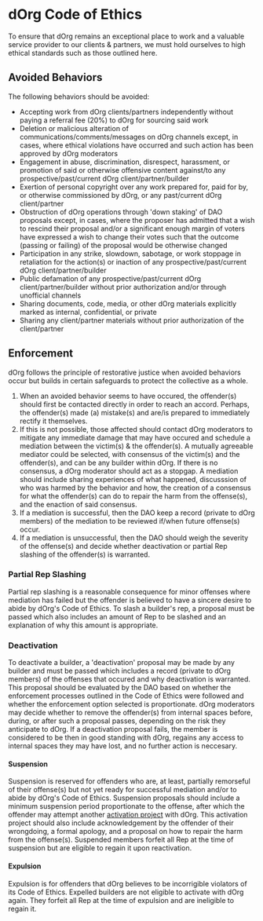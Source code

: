 # dOrg Code of Ethics

To ensure that dOrg remains an exceptional place to work and a valuable service provider to our clients & partners, we must hold ourselves to high ethical standards such as those outlined here.

## Avoided Behaviors
The following behaviors should be avoided:

* Accepting work from dOrg clients/partners independently without paying a referral fee (20%) to dOrg for sourcing said work
* Deletion or malicious alteration of communications/comments/messages on dOrg channels except, in cases, where ethical violations have occurred and such action has been approved by dOrg moderators
* Engagement in abuse, discrimination, disrespect, harassment, or promotion of said or otherwise offensive content against/to any prospective/past/current dOrg client/partner/builder
* Exertion of personal copyright over any work prepared for, paid for by, or otherwise commissioned by dOrg, or any past/current dOrg client/partner
* Obstruction of dOrg operations through 'down staking' of DAO proposals except, in cases, where the proposer has admitted that a wish to rescind their proposal and/or a significant enough margin of voters have expressed a wish to change their votes such that the outcome (passing or failing) of the proposal would be otherwise changed
* Participation in any strike, slowdown, sabotage, or work stoppage in retaliation for the action(s) or inaction of any prospective/past/current dOrg client/partner/builder
* Public defamation of any prospective/past/current dOrg client/partner/builder without prior authorization and/or through unofficial channels
* Sharing documents, code, media, or other dOrg materials explicitly marked as internal, confidential, or private
* Sharing any client/partner materials without prior authorization of the client/partner


## Enforcement
dOrg follows the principle of restorative justice when avoided behaviors occur but builds in certain safeguards to protect the collective as a whole.

1. When an avoided behavior seems to have occured, the offender(s) should first be contacted directly in order to reach an accord. Perhaps, the offender(s) made (a) mistake(s) and are/is prepared to immediately rectify it themselves. 
2. If this is not possible, those affected should contact dOrg moderators to mitigate any immediate damage that may have occured and schedule a mediation between the victim(s) & the offender(s). A mutually agreeable mediator could be selected, with consensus of the victim(s) and the offender(s), and can be any builder within dOrg. If there is no consensus, a dOrg moderator should act as a stopgap. A mediation should include sharing experiences of what happened, discusssion of who was harmed by the behavior and how, the creation of a consensus for what the offender(s) can do to repair the harm from the offense(s), and the enaction of said consensus.
3. If a mediation is successful, then the DAO keep a record (private to dOrg members) of the mediation to be reviewed if/when future offense(s) occur.
4. If a mediation is unsuccessful, then the DAO should weigh the severity of the offense(s) and decide whether deactivation or partial Rep slashing of the offender(s) is warranted.

### Partial Rep Slashing
Partial rep slashing is a reasonable consequence for minor offenses where mediation has failed but the offender is believed to have a sincere desire to abide by dOrg's Code of Ethics.
To slash a builder's rep, a proposal must be passed which also includes an amount of Rep to be slashed and an explanation of why this amount is appropriate.

### Deactivation

To deactivate a builder, a 'deactivation' proposal may be made by any builder and must be passed which includes a record (private to dOrg members) of the offenses that occured and why deactivation is warranted.
This proposal should be evaluated by the DAO based on whether the enforcement processes outlined in the Code of Ethics were followed and whether the enforcement option selected is proportionate.
dOrg moderators may decide whether to remove the offender(s) from internal spaces before, during, or after such a proposal passes, depending on the risk they anticipate to dOrg.
If a deactivation proposal fails, the member is considered to be then in good standing with dOrg, regains any access to internal spaces they may have lost, and no further action is neccesary.

#### Suspension
Suspension is reserved for offenders who are, at least, partially remorseful of their offense(s) but not yet ready for successful mediation and/or to abide by dOrg's Code of Ethics.
Suspension proposals should include a minimum suspension period proportionate to the offense, after which the offender may attempt another [activation project](../../activation.md) with dOrg.
This activation project should also include acknowledgement by the offender of their wrongdoing, a formal apology, and a proposal on how to repair the harm from the offense(s).
Suspended members forfeit all Rep at the time of suspension but are eligible to regain it upon reactivation.

#### Expulsion
Expulsion is for offenders that dOrg believes to be incorrigible violators of its Code of Ethics.
Expelled builders are not eligible to activate with dOrg again.
They forfeit all Rep at the time of expulsion and are ineligible to regain it.
